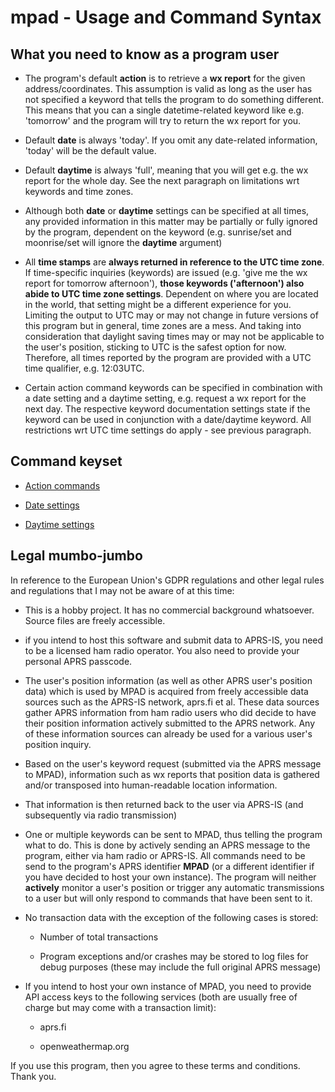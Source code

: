# mpad - Usage and Command Syntax

## What you need to know as a program user

- The program's default __action__ is to retrieve a __wx report__ for the given address/coordinates. This assumption is valid as long as the user has not specified a keyword that tells the program to do something different. This means that you can a single datetime-related keyword like e.g. 'tomorrow' and the program will try to return the wx report for you.

- Default __date__ is always 'today'. If you omit any date-related information, 'today' will be the default value.

- Default __daytime__ is always 'full', meaning that you will get e.g. the wx report for the whole day. See the next paragraph on limitations wrt keywords and time zones.

- Although both __date__ or __daytime__ settings can be specified at all times, any provided information in this matter may be partially or fully ignored by the program, dependent on the keyword (e.g. sunrise/set and moonrise/set will ignore the __daytime__ argument)

- All __time stamps__ are __always returned in reference to the UTC time zone__. If time-specific inquiries (keywords) are issued (e.g. 'give me the wx report for tomorrow afternoon'), __those keywords ('afternoon') also abide to UTC time zone settings__. Dependent on where you are located in the world, that setting might be a different experience for you. Limiting the output to UTC may or may not change in future versions of this program but in general, time zones are a mess. And taking into consideration that daylight saving times may or may not be applicable to the user's position, sticking to UTC is the safest option for now. Therefore, all times reported by the program are provided with a UTC time qualifier, e.g. 12:03UTC.

- Certain action command keywords can be specified in combination with a date setting and a daytime setting, e.g. request a wx report for the next day. The respective keyword documentation settings state if the keyword can be used in conjunction with a date/daytime keyword. All restrictions wrt UTC time settings do apply - see previous paragraph.

## Command keyset

- [Action commands](command_keywords/action_commands.md)

- [Date settings](command_keywords/date_keywords.md)

- [Daytime settings](command_keywords/daytime_keywords.md)

## Legal mumbo-jumbo

In reference to the European Union's GDPR regulations and other legal rules and regulations that I may not be aware of at this time:

- This is a hobby project. It has no commercial background whatsoever. Source files are freely accessible.

- if you intend to host this software and submit data to APRS-IS, you need to be a licensed ham radio operator. You also need to provide your personal APRS passcode.

- The user's position information (as well as other APRS user's position data) which is used by MPAD is acquired from freely accessible data sources such as the APRS-IS network, aprs.fi et al. These data sources gather APRS information from ham radio users who did decide to have their position information actively submitted to the APRS network. Any of these information sources can already be used for a various user's position inquiry.

- Based on the user's keyword request (submitted via the APRS message to MPAD), information such as wx reports that position data is gathered and/or transposed into human-readable location information.

- That information is then returned back to the user via APRS-IS (and subsequently via radio transmission)

- One or multiple keywords can be sent to MPAD, thus telling the program what to do. This is done by actively sending an APRS message to the program, either via ham radio or APRS-IS. All commands need to be send to the program's APRS identifier __MPAD__ (or a different identifier if you have decided to host your own instance). The program will neither __actively__ monitor a user's position or trigger any automatic transmissions to a user but will only respond to commands that have been sent to it.

- No transaction data with the exception of the following cases is stored:

  - Number of total transactions

  - Program exceptions and/or crashes may be stored to log files for debug purposes (these may include the full original APRS message)

- If you intend to host your own instance of MPAD, you need to provide API access keys to the following services (both are usually free of charge but may come with a transaction limit):

  - aprs.fi

  - openweathermap.org

If you use this program, then you agree to these terms and conditions. Thank you.
